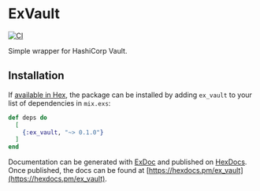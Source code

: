 # ExVault

[![CI](https://github.com/chulkilee/ex_vault/actions/workflows/ci.yaml/badge.svg)](https://github.com/chulkilee/ex_vault/actions/workflows/ci.yaml)

Simple wrapper for HashiCorp Vault.

## Installation

If [available in Hex](https://hex.pm/docs/publish), the package can be installed
by adding `ex_vault` to your list of dependencies in `mix.exs`:

```elixir
def deps do
  [
    {:ex_vault, "~> 0.1.0"}
  ]
end
```

Documentation can be generated with [ExDoc](https://github.com/elixir-lang/ex_doc)
and published on [HexDocs](https://hexdocs.pm). Once published, the docs can
be found at [https://hexdocs.pm/ex_vault](https://hexdocs.pm/ex_vault).
